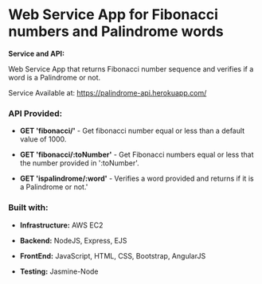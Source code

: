 # Web Service App for Fibonacci numbers and Palindrome words
<p><strong>Service and API:</strong></p>
Web Service App that returns Fibonacci number sequence and verifies if a word is a Palindrome or not.

Service Available at: https://palindrome-api.herokuapp.com/

<h3><strong>API Provided:</strong></h3>
<ul>
    <li><p><strong>GET 'fibonacci/'</strong> - Get fibonacci number equal or less than a default value of 1000.</p></li>
    <li><p><strong>GET 'fibonacci/:toNumber'</strong> - Get Fibonacci numbers equal or less that the number provided in ':toNumber'.</p></li>
    <li><p><strong>GET 'ispalindrome/:word'</strong> - Verifies a word provided and returns if it is a Palindrome or not.'</p></li>
</ul>

<h3>Built with:</h3>
<ul>
    <li><p><strong>Infrastructure:</strong> AWS EC2</p></li>
    <li><p><strong>Backend:</strong> NodeJS, Express, EJS</p></li>
    <li><p><strong>FrontEnd:</strong> JavaScript, HTML, CSS, Bootstrap, AngularJS</p></li>
    <li><p><strong>Testing:</strong> Jasmine-Node</p></li>
</ul>
